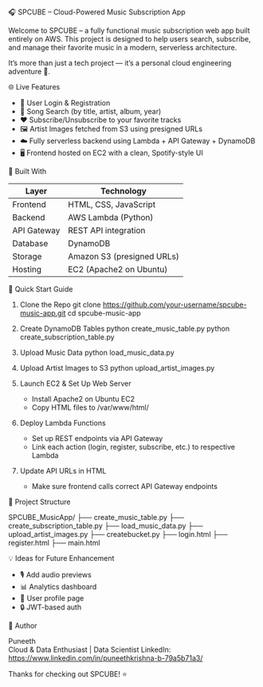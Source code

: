 🎧 SPCUBE – Cloud-Powered Music Subscription App

Welcome to SPCUBE – a fully functional music subscription web app built entirely on AWS.
This project is designed to help users search, subscribe, and manage their favorite music
in a modern, serverless architecture.

It’s more than just a tech project — it’s a personal cloud engineering adventure 🎯.

🌐 Live Features

- 🔐 User Login & Registration
- 🎵 Song Search (by title, artist, album, year)
- ❤️ Subscribe/Unsubscribe to your favorite tracks
- 🖼️ Artist Images fetched from S3 using presigned URLs
- ☁️ Fully serverless backend using Lambda + API Gateway + DynamoDB
- 🖥️ Frontend hosted on EC2 with a clean, Spotify-style UI

🧱 Built With

Layer         | Technology
------------- | -------------------------
Frontend      | HTML, CSS, JavaScript
Backend       | AWS Lambda (Python)
API Gateway   | REST API integration
Database      | DynamoDB
Storage       | Amazon S3 (presigned URLs)
Hosting       | EC2 (Apache2 on Ubuntu)

🚀 Quick Start Guide

1. Clone the Repo
   git clone https://github.com/your-username/spcube-music-app.git
   cd spcube-music-app

2. Create DynamoDB Tables
   python create_music_table.py
   python create_subscription_table.py

3. Upload Music Data
   python load_music_data.py

4. Upload Artist Images to S3
   python upload_artist_images.py

5. Launch EC2 & Set Up Web Server
   - Install Apache2 on Ubuntu EC2
   - Copy HTML files to /var/www/html/

6. Deploy Lambda Functions
   - Set up REST endpoints via API Gateway
   - Link each action (login, register, subscribe, etc.) to respective Lambda

7. Update API URLs in HTML
   - Make sure frontend calls correct API Gateway endpoints

📁 Project Structure

SPCUBE_MusicApp/
├── create_music_table.py
├── create_subscription_table.py
├── load_music_data.py
├── upload_artist_images.py
├── createbucket.py
├── login.html
├── register.html
├── main.html

💡 Ideas for Future Enhancement

- 🎙️ Add audio previews
- 📊 Analytics dashboard
- 👤 User profile page
- 🔒 JWT-based auth

👋 Author

Puneeth  
Cloud & Data Enthusiast | Data Scientist
LinkedIn: https://www.linkedin.com/in/puneethkrishna-b-79a5b71a3/


Thanks for checking out SPCUBE! ⭐
